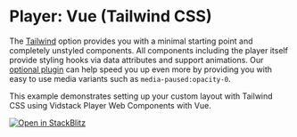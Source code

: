 # Player: Vue (Tailwind CSS)

The [Tailwind][tailwind] option provides you with a minimal starting point and completely unstyled
components. All components including the player itself provide styling hooks via data attributes and
support animations. Our [optional plugin][tailwind-plugin] can help speed you up even more by
providing you with easy to use media variants such as `media-paused:opacity-0`.

This example demonstrates setting up your custom layout with Tailwind CSS using Vidstack Player
Web Components with Vue.

[![Open in StackBlitz](https://developer.stackblitz.com/img/open_in_stackblitz.svg)][stackblitz-demo]

[tailwind]: https://tailwindcss.com
[tailwind-plugin]: https://next.vidstack.io/docs/wc/player/styling/tailwind
[stackblitz-demo]: https://stackblitz.com/fork/github/vidstack/vidstack/tree/next/examples/player/vue/tailwind-css?title=Vidstack%20Player%20-%20Vue%20%28Tailwind%20CSS%29&file=src/main.ts&showSidebar=1
